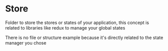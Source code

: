 # Store

Folder to store the stores or states of your application, this concept is related to libraries like redux to manage your global states

There is no file or structure example because it's directly related to the state manager you chose
